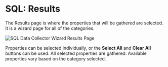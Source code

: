 # SQL: Results

The Results page is where the properties that will be gathered are selected. It is a wizard page for
all of the categories.

![SQL Data Collector Wizard Results Page](/img/versioned_docs/enterpriseauditor_11.6/enterpriseauditor/admin/datacollector/adinventory/results.webp)

Properties can be selected individually, or the **Select All** and **Clear All** buttons can be
used. All selected properties are gathered. Available properties vary based on the category
selected.
